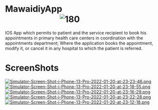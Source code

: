 # MawaidiyApp &nbsp; &nbsp; &nbsp; &nbsp; &nbsp; &nbsp; &nbsp; &nbsp; &nbsp;&nbsp; &nbsp;&nbsp;&nbsp; &nbsp; &nbsp; &nbsp; &nbsp; &nbsp; &nbsp; &nbsp; &nbsp; &nbsp; &nbsp; &nbsp; &nbsp; &nbsp; &nbsp; &nbsp; &nbsp; &nbsp; &nbsp; &nbsp; &nbsp; &nbsp;  &nbsp; &nbsp; &nbsp; &nbsp; &nbsp;![180](https://user-images.githubusercontent.com/92255226/150366010-37c866a3-ef3e-47fa-bcf2-5201585a44e8.png)
IOS App which permits to patient and the service recipient to book his appointments in primary health care centers in coordination with the appointments department; Where the application books the appointment, modify it, or cancel it in any hospital to which the patient is referred.

# ScreenShots 
[![Simulator-Screen-Shot-i-Phone-13-Pro-2022-01-20-at-23-23-46.png](https://i.postimg.cc/Y0k2PLbg/Simulator-Screen-Shot-i-Phone-13-Pro-2022-01-20-at-23-23-46.png)](https://postimg.cc/LYCMY5d6) [![Simulator-Screen-Shot-i-Phone-13-Pro-2022-01-20-at-23-18-55.png](https://i.postimg.cc/Wb1TJvK2/Simulator-Screen-Shot-i-Phone-13-Pro-2022-01-20-at-23-18-55.png)](https://postimg.cc/142LLLsT)[![Simulator-Screen-Shot-i-Phone-13-Pro-2022-01-20-at-23-16-29.png](https://i.postimg.cc/j2gVhD9R/Simulator-Screen-Shot-i-Phone-13-Pro-2022-01-20-at-23-16-29.png)](https://postimg.cc/BPKwSn4z) [![Simulator-Screen-Shot-i-Phone-13-Pro-2022-01-20-at-23-22-28.png](https://i.postimg.cc/4xrgMh3d/Simulator-Screen-Shot-i-Phone-13-Pro-2022-01-20-at-23-22-28.png)](https://postimg.cc/fVjpSymn) [![Simulator-Screen-Shot-i-Phone-13-Pro-2022-01-20-at-23-12-18.png](https://i.postimg.cc/xdSZMGCK/Simulator-Screen-Shot-i-Phone-13-Pro-2022-01-20-at-23-12-18.png)](https://postimg.cc/18JMZqDt)

